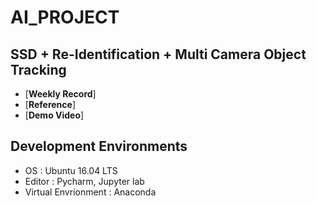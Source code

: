 # AI_PROJECT 
## SSD + Re-Identification + Multi Camera Object Tracking

- [**Weekly Record**] 
- [**Reference**] 
- [**Demo Video**]


## Development Environments  
- OS : Ubuntu 16.04 LTS  
- Editor : Pycharm, Jupyter lab     
- Virtual Envrionment : Anaconda  

